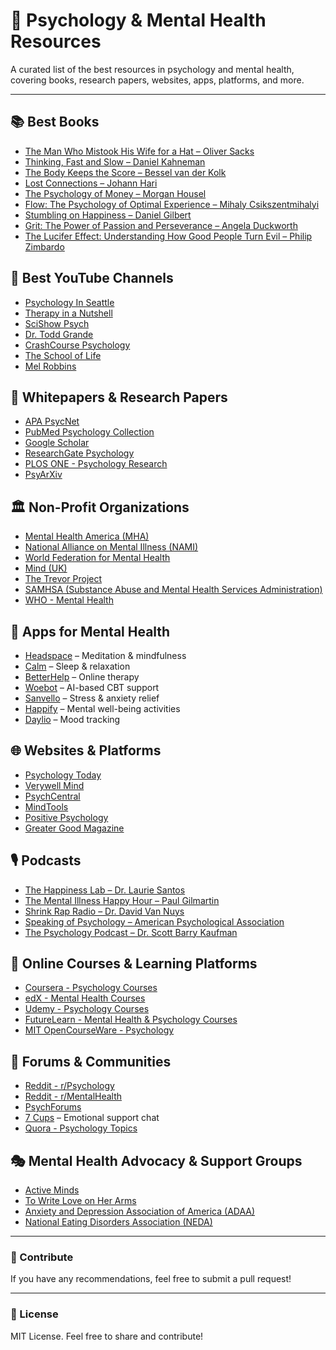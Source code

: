 # 📘 Psychology & Mental Health Resources

A curated list of the best resources in psychology and mental health, covering books, research papers, websites, apps, platforms, and more.

---

## 📚 Best Books
- [The Man Who Mistook His Wife for a Hat – Oliver Sacks](https://www.goodreads.com/book/show/63692.The_Man_Who_Mistook_His_Wife_for_a_Hat)
- [Thinking, Fast and Slow – Daniel Kahneman](https://www.goodreads.com/book/show/11468377-thinking-fast-and-slow)
- [The Body Keeps the Score – Bessel van der Kolk](https://www.goodreads.com/book/show/18693771-the-body-keeps-the-score)
- [Lost Connections – Johann Hari](https://www.goodreads.com/book/show/34921573-lost-connections)
- [The Psychology of Money – Morgan Housel](https://www.goodreads.com/book/show/41881472-the-psychology-of-money)
- [Flow: The Psychology of Optimal Experience – Mihaly Csikszentmihalyi](https://www.goodreads.com/book/show/66354.Flow)
- [Stumbling on Happiness – Daniel Gilbert](https://www.goodreads.com/book/show/30305.Stumbling_on_Happiness)
- [Grit: The Power of Passion and Perseverance – Angela Duckworth](https://www.goodreads.com/book/show/27213329-grit)
- [The Lucifer Effect: Understanding How Good People Turn Evil – Philip Zimbardo](https://www.goodreads.com/book/show/18795.The_Lucifer_Effect)

## 🎥 Best YouTube Channels
- [Psychology In Seattle](https://www.youtube.com/user/PsychologyInSeattle)
- [Therapy in a Nutshell](https://www.youtube.com/c/TherapyinaNutshell)
- [SciShow Psych](https://www.youtube.com/c/scishowpsych)
- [Dr. Todd Grande](https://www.youtube.com/c/DrToddGrande)
- [CrashCourse Psychology](https://www.youtube.com/c/crashcourse)
- [The School of Life](https://www.youtube.com/c/schooloflifechannel)
- [Mel Robbins](https://www.youtube.com/c/MelRobbins)

## 📄 Whitepapers & Research Papers
- [APA PsycNet](https://psycnet.apa.org/)
- [PubMed Psychology Collection](https://pubmed.ncbi.nlm.nih.gov/)
- [Google Scholar](https://scholar.google.com/)
- [ResearchGate Psychology](https://www.researchgate.net/directory/publications/Psychology)
- [PLOS ONE - Psychology Research](https://journals.plos.org/plosone/browse/psychology)
- [PsyArXiv](https://psyarxiv.com/)

## 🏛️ Non-Profit Organizations
- [Mental Health America (MHA)](https://www.mhanational.org/)
- [National Alliance on Mental Illness (NAMI)](https://www.nami.org/)
- [World Federation for Mental Health](https://wfmh.global/)
- [Mind (UK)](https://www.mind.org.uk/)
- [The Trevor Project](https://www.thetrevorproject.org/)
- [SAMHSA (Substance Abuse and Mental Health Services Administration)](https://www.samhsa.gov/)
- [WHO - Mental Health](https://www.who.int/health-topics/mental-health)

## 📱 Apps for Mental Health
- [Headspace](https://www.headspace.com/) – Meditation & mindfulness
- [Calm](https://www.calm.com/) – Sleep & relaxation
- [BetterHelp](https://www.betterhelp.com/) – Online therapy
- [Woebot](https://woebothealth.com/) – AI-based CBT support
- [Sanvello](https://www.sanvello.com/) – Stress & anxiety relief
- [Happify](https://www.happify.com/) – Mental well-being activities
- [Daylio](https://daylio.net/) – Mood tracking

## 🌐 Websites & Platforms
- [Psychology Today](https://www.psychologytoday.com/)
- [Verywell Mind](https://www.verywellmind.com/)
- [PsychCentral](https://psychcentral.com/)
- [MindTools](https://www.mindtools.com/pages/article/newCDV_76.htm)
- [Positive Psychology](https://positivepsychology.com/)
- [Greater Good Magazine](https://greatergood.berkeley.edu/)

## 🎙️ Podcasts
- [The Happiness Lab – Dr. Laurie Santos](https://www.happinesslab.fm/)
- [The Mental Illness Happy Hour – Paul Gilmartin](https://mentalpod.com/)
- [Shrink Rap Radio – Dr. David Van Nuys](http://shrinkrapradio.com/)
- [Speaking of Psychology – American Psychological Association](https://www.apa.org/news/podcasts/speaking-of-psychology)
- [The Psychology Podcast – Dr. Scott Barry Kaufman](https://scottbarrykaufman.com/podcast/)

## 🏫 Online Courses & Learning Platforms
- [Coursera - Psychology Courses](https://www.coursera.org/browse/health/psychology)
- [edX - Mental Health Courses](https://www.edx.org/learn/mental-health)
- [Udemy - Psychology Courses](https://www.udemy.com/courses/search/?q=psychology)
- [FutureLearn - Mental Health & Psychology Courses](https://www.futurelearn.com/subjects/psychology-and-mental-health-courses)
- [MIT OpenCourseWare - Psychology](https://ocw.mit.edu/courses/brain-and-cognitive-sciences/)

## 🧠 Forums & Communities
- [Reddit - r/Psychology](https://www.reddit.com/r/psychology/)
- [Reddit - r/MentalHealth](https://www.reddit.com/r/mentalhealth/)
- [PsychForums](https://www.psychforums.com/)
- [7 Cups](https://www.7cups.com/) – Emotional support chat
- [Quora - Psychology Topics](https://www.quora.com/topic/Psychology)

## 🎭 Mental Health Advocacy & Support Groups
- [Active Minds](https://www.activeminds.org/)
- [To Write Love on Her Arms](https://twloha.com/)
- [Anxiety and Depression Association of America (ADAA)](https://adaa.org/)
- [National Eating Disorders Association (NEDA)](https://www.nationaleatingdisorders.org/)

---

### 🚀 Contribute
If you have any recommendations, feel free to submit a pull request!

---

### 📜 License
MIT License. Feel free to share and contribute!
